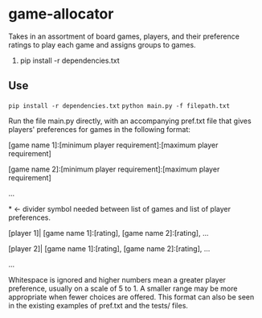 # game-allocator
Takes in an assortment of board games, players, and their preference ratings to play each game and assigns groups to games.

1. pip install -r dependencies.txt

## Use
`pip install -r dependencies.txt`
`python main.py -f filepath.txt`

Run the file main.py directly, with an accompanying pref.txt file that gives players' preferences for games in the following format:

\[game name 1\]:\[minimum player requirement\]:\[maximum player requirement\]

\[game name 2\]:\[minimum player requirement\]:\[maximum player requirement\]

...

\* <- divider symbol needed between list of games and list of player preferences.

\[player 1\]| \[game name 1\]:\[rating\], \[game name 2\]:\[rating\], ...

\[player 2\]| \[game name 1\]:\[rating\], \[game name 2\]:\[rating\], ...

...

Whitespace is ignored and higher numbers mean a greater player preference, usually on a scale of 5 to 1. A smaller range may be more appropriate when fewer choices are offered.
This format can also be seen in the existing examples of pref.txt and the tests/ files.